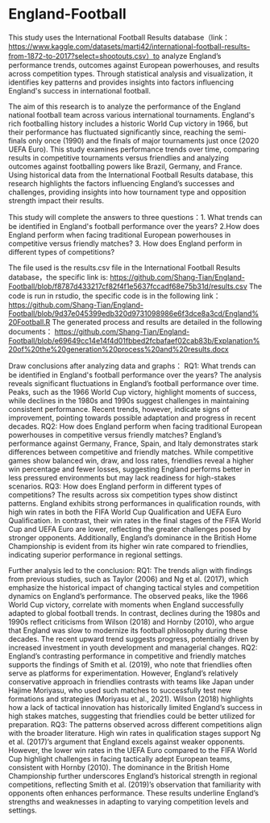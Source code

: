 # England-Football
This study uses the International Football Results database（link：https://www.kaggle.com/datasets/martj42/international-football-results-from-1872-to-2017?select=shootouts.csv）to analyze England’s performance trends, outcomes against European powerhouses, and results across competition types. Through statistical analysis and visualization, it identifies key patterns and provides insights into factors influencing England's success in international football.

The aim of this research is to analyze the performance of the England national football team across various international tournaments. England's rich footballing history includes a historic World Cup victory in 1966, but their performance has fluctuated significantly since, reaching the semi-finals only once (1990) and the finals of major tournaments just once (2020 UEFA Euro). This study examines performance trends over time, comparing results in competitive tournaments versus friendlies and analyzing outcomes against footballing powers like Brazil, Germany, and France. Using historical data from the International Football Results database, this research highlights the factors influencing England’s successes and challenges, providing insights into how tournament type and opposition strength impact their results.

This study will complete the answers to three questions：1.	What trends can be identified in England's football performance over the years? 2.How does England perform when facing traditional European powerhouses in competitive versus friendly matches? 3.	How does England perform in different types of competitions?

The file used is the results.csv file in the International Football Results database，the specific link is: https://github.com/Shang-Tian/England-Football/blob/f8787d433217cf82f4f1e5637fccadf68e75b31d/results.csv
The code is run in rstudio, the specific code is in the following link：https://github.com/Shang-Tian/England-Football/blob/9d37e045399edb320d9731098986e6f3dce8a3cd/England%20Football.R
The generated process and results are detailed in the following documents： https://github.com/Shang-Tian/England-Football/blob/e69649cc14e14f4d01fbbed2fcbafaef02cab83b/Explanation%20of%20the%20generation%20process%20and%20results.docx

Draw conclusions after analyzing data and graphs：
RQ1: What trends can be identified in England's football performance over the years? The analysis reveals significant fluctuations in England’s football performance over time. Peaks, such as the 1966 World Cup victory, highlight moments of success, while declines in the 1980s and 1990s suggest challenges in maintaining consistent performance. Recent trends, however, indicate signs of improvement, pointing towards possible adaptation and progress in recent decades.
RQ2: How does England perform when facing traditional European powerhouses in competitive versus friendly matches? England’s performance against Germany, France, Spain, and Italy demonstrates stark differences between competitive and friendly matches. While competitive games show balanced win, draw, and loss rates, friendlies reveal a higher win percentage and fewer losses, suggesting England performs better in less pressured environments but may lack readiness for high-stakes scenarios.
RQ3: How does England perform in different types of competitions? The results across six competition types show distinct patterns. England exhibits strong performances in qualification rounds, with high win rates in both the FIFA World Cup Qualification and UEFA Euro Qualification. In contrast, their win rates in the final stages of the FIFA World Cup and UEFA Euro are lower, reflecting the greater challenges posed by stronger opponents. Additionally, England’s dominance in the British Home Championship is evident from its higher win rate compared to friendlies, indicating superior performance in regional settings.

Further analysis led to the conclusion:
RQ1: The trends align with findings from previous studies, such as Taylor (2006) and Ng et al. (2017), which emphasize the historical impact of changing tactical styles and competition dynamics on England’s performance. The observed peaks, like the 1966 World Cup victory, correlate with moments when England successfully adapted to global football trends. In contrast, declines during the 1980s and 1990s reflect criticisms from Wilson (2018) and Hornby (2010), who argue that England was slow to modernize its football philosophy during these decades. The recent upward trend suggests progress, potentially driven by increased investment in youth development and managerial changes.
RQ2: England’s contrasting performance in competitive and friendly matches supports the findings of Smith et al. (2019), who note that friendlies often serve as platforms for experimentation. However, England’s relatively conservative approach in friendlies contrasts with teams like Japan under Hajime Moriyasu, who used such matches to successfully test new formations and strategies (Moriyasu et al., 2021). Wilson (2018) highlights how a lack of tactical innovation has historically limited England’s success in high stakes matches, suggesting that friendlies could be better utilized for preparation.
RQ3: The patterns observed across different competitions align with the broader literature. High win rates in qualification stages support Ng et al. (2017)’s argument that England excels against weaker opponents. However, the lower win rates in the UEFA Euro compared to the FIFA World Cup highlight challenges in facing tactically adept European teams, consistent with Hornby (2010). The dominance in the British Home Championship further underscores England’s historical strength in regional competitions, reflecting Smith et al. (2019)’s observation that familiarity with opponents often enhances performance. These results underline England’s strengths and weaknesses in adapting to varying competition levels and settings.
